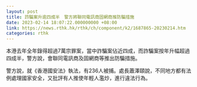 ```yaml
---
layout: post
title: 詐騙案升逾四成半　警方將聯同電訊商固網商推防騙措施
date: 2023-02-14 18:07:22.000000000 +08:00
link: https://news.rthk.hk/rthk/ch/component/k2/1687865-20230214.htm
categories: rthk
---
```


本港去年全年錄得超過7萬宗罪案，當中詐騙案佔近四成，而詐騙案按年升幅超過四成半，警方說，會聯同電訊商及固網商等推出防騙措施。

警方說，就《香港國安法》執法，有236人被捕。處長蕭澤頤說，不同地方都有法例處理國家安全，又批評有人推使年輕人濫炒，進行違法行為。
